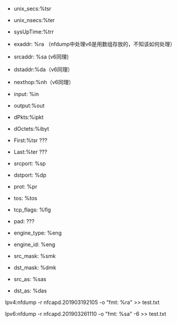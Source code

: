 * unix_secs:%tsr

* unix_nsecs:%ter

* sysUpTime:%trr   

* exaddr: %ra （nfdump中处理v6是用数组存放的，不知该如何处理）

* srcaddr: %sa (v6同理)

* dstaddr:%da（v6同理）
* nexthop:%nh（v6同理）
* input: %in
* output:%out
* dPkts:%ipkt
* dOctets:%ibyt
* First:%tsr ??? 
* Last:%ter ???
* srcport: %sp
* dstport: %dp
* prot: %pr
* tos: %tos
* tcp_flags: %flg
* pad: ??? 
* engine_type: %eng
* engine_id: %eng
* src_mask: %smk
* dst_mask: %dmk
* src_as: %sas
* dst_as: %das



Ipv4:nfdump -r nfcapd.201903192105 -o "fmt: %ra" >> test.txt

Ipv6:nfdump -r nfcapd.201903261110 -o "fmt: %sa" -6  >> test.txt

